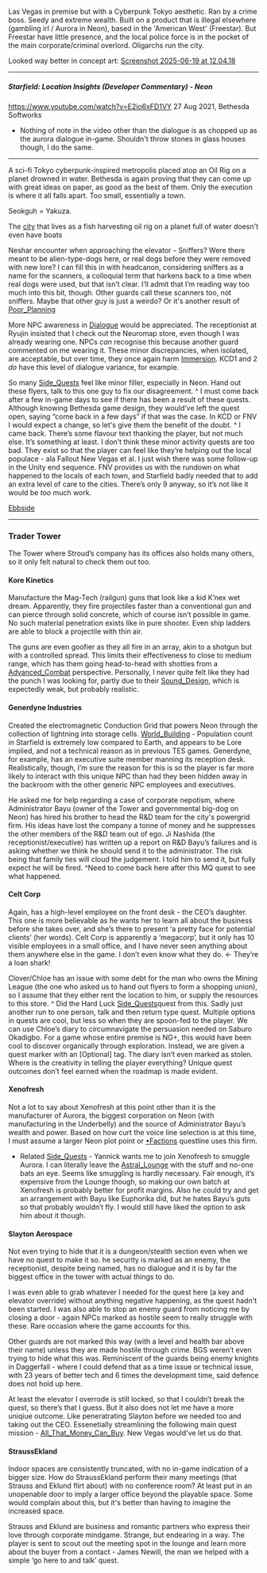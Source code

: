 Las Vegas in premise but with a Cyberpunk Tokyo aesthetic. Ran by a crime boss. Seedy and extreme wealth. Built on a product that is illegal elsewhere (gambling irl / Aurora in Neon), based in the 'American West' (Freestar). But Freestar have little presence, and the local police force is in the pocket of the main corporate/criminal overlord. Oligarchs run the city.

Looked way better in concept art: [Screenshot 2025-06-19 at 12.04.18](Images/Screenshot-2025-06-19-at-12.04.18.png)

---
##### Starfield: Location Insights (Developer Commentary) - Neon
https://www.youtube.com/watch?v=E2io6xFD1VY
27 Aug 2021, Bethesda Softworks

- Nothing of note in the video other than the dialogue is as chopped up as the aurora dialogue in-game. Shouldn't throw stones in glass houses though, I do the same.

---
A sci-fi Tokyo cyberpunk-inspired metropolis placed atop an Oil Rig on a planet drowned in water. Bethesda is again proving that they can come up with great ideas on paper, as good as the best of them. Only the execution is where it all falls apart. Too small, essentially a town.

Seokguh = Yakuza.

The [city](Cities/Neon_City.md) that lives as a fish harvesting oil rig on a planet full of water doesn't even have boats

Neshar encounter when approaching the elevator - Sniffers? 
Were there meant to be alien-type-dogs here, or real dogs before they were removed with new lore? 
I can fill this in with headcanon, considering sniffers as a name for the scanners, a colloquial term that harkens back to a time when real dogs were used, but that isn’t clear. 
I’ll admit that I’m reading way too much into this bit, though. Other guards call these scanners too, not sniffers. Maybe that other guy is just a weirdo? Or it's another result of [Poor_Planning](Development/Poor_Planning.md)

More NPC awareness in [Dialogue](Writing/Dialogue.md) would be appreciated. The receptionist at Ryujin insisted that I check out the Neuromap store, even though I was already wearing one. 
NPCs *can* recognise this because another guard commented on me wearing it. These minor discrepancies, when isolated, are acceptable, but over time, they once again harm [Immersion](Presentation/Immersion.md). KCD1 and 2 *do* have this level of dialogue variance, for example.

So many [Side_Quests](../Side_Quests/Side_Quests.md) feel like minor filler, especially in Neon. Hand out these flyers, talk to this one guy to fix our disagreement. 
	^ I must come back after a few in-game days to see if there has been a result of these quests. Although knowing Bethesda game design, they would’ve left the quest open, saying “come back in a few days” if that was the case. In KCD or FNV I would expect a change, so let's give them the benefit of the doubt.
		^ I came back. There’s some flavour text thanking the player, but not much else. It’s something at least. I don’t think these minor activity quests are too bad. They exist so that the player can feel like they’re helping out the local populace - ala Fallout New Vegas et al. 
		I just wish there was some follow-up in the Unity end sequence. FNV provides us with the rundown on what happened to the locals of each town, and Starfield badly needed that to add an extra level of care to the cities. There’s only 9 anyway, so it’s not like it would be *too* much work.

[Ebbside](Cities/Ebbside.md)


---
### Trader Tower
The Tower where Stroud’s company has its offices also holds many others, so it only felt natural to check them out too. 
#### Kore Kinetics 
Manufacture the Mag-Tech (railgun) guns that look like a kid K’nex wet dream. Apparently, they fire projectiles faster than a conventional gun and can pierce through solid concrete, which of course isn’t possible in game. No such material penetration exists like in pure shooter. 
	Even ship ladders are able to block a projectile with thin air. 

The guns are even goofier as they all fire in an array, akin to a shotgun but with a controlled spread. This limits their effectiveness to close to medium range, which has them going head-to-head with shotties from a [Advanced_Combat](../Gameplay_Systems/Advanced_Combat.md) perspective. 
	Personally, I never quite felt like they had the punch I was looking for, partly due to their [Sound_Design](Presentation/Sound_Design.md), which is expectedly weak, but probably realistic.

#### Generdyne Industries 
Created the electromagnetic Conduction Grid that powers Neon through the collection of lightning into storage cells. 
[World_Building](Writing/World_Building.md) - Population count in Starfield is extremely low compared to Earth, and appears to be Lore implied, and not a technical reason as in previous TES games. 
Generdyne, for example, has an executive suite member manning its reception desk. 
	Realistically, though, I’m sure the reason for this is so the player is far more likely to interact with this unique NPC than had they been hidden away in the backroom with the other generic NPC employees and executives.
	
He asked me for help regarding a case of corporate nepotism, where Administrator Bayu (owner of the Tower and governmental big-dog on Neon) has hired his brother to head the R&D team for the city's powergrid firm. 
His ideas have lost the company a tonne of money and he suppresses the other members of the R&D team out of ego. 
Ji Nashida (the receptionist/executive) has written up a report on R&D Bayu’s failures and is asking whether we think he should send it to the administrator. The risk being that family ties will cloud the judgement. I told him to send it, but fully expect he will be fired. 
	^Need to come back here after this MQ quest to see what happened.

#### Celt Corp 
Again, has a high-level employee on the front desk - the CEO’s daughter. 
This one is more believable as he wants her to learn all about the business before she takes over, and she’s there to present ‘a pretty face for potential clients’ (her words). 
Celt Corp is apparently a ‘megacorp’, but it only has 10 visible employees in a small office, and I have never seen anything about them anywhere else in the game. I don’t even know what they do. <- They’re a loan shark!

Clover/Chloe has an issue with some debt for the man who owns the Mining League (the one who asked us to hand out flyers to form a shopping union), so I assume that they either rent the location to him, or supply the resources to this store.
	^ Did the Hard Luck [Side_Quests](../Side_Quests/Side_Quests.md)quest from this. Sadly just another run to one person, talk and then return type quest. 
		Multiple options in quests are cool, but less so when they are spoon-fed to the player. We can use Chloe’s diary to circumnavigate the persuasion needed on Saburo Okadigbo. For a game whose entire premise is NG+, this would have been cool to discover organically through exploration. 
		Instead, we are given a quest marker with an [Optional] tag. The diary isn’t even marked as stolen. 
			Where is the creativity in telling the player everything? Unique quest outcomes don’t feel earned when the roadmap is made evident.

#### Xenofresh
Not a lot to say about Xenofresh at this point other than it is the manufacturer of Aurora, the biggest corporation on Neon (with manufacturing in the Underbelly) and the source of Administrator Bayu’s wealth and power. Based on how curt the voice line selection is at this time, I must assume a larger Neon plot point or [•Factions](Factions/•Factions.md) questline uses this firm.

+ Related [Side_Quests](../Side_Quests/Side_Quests.md) - Yannick wants me to join Xenofresh to smuggle Aurora. I can literally leave the [Astral_Lounge](Locations/Astral_Lounge.md) with the stuff and no-one bats an eye. Seems like smuggling is hardly necessary. 
		Fair enough, it’s expensive from the Lounge though, so making our own batch at Xenofresh is probably better for profit margins. Also he could try and get an arrangement with Bayu like Euphorika did, but he hates Bayu’s guts so that probably wouldn’t fly. I would still have liked the option to ask him about it though.

#### Slayton Aerospace 
Not even trying to hide that it is a dungeon/stealth section even when we have no quest to make it so. 
he security is marked as an enemy, the receptionist, despite being named, has no dialogue and it is by far the biggest office in the tower with actual things to do. 

I was even able to grab whatever I needed for the quest here (a key and elevator override) without anything negative happening, as the quest hadn't been started. I was also able to stop an enemy guard from noticing me by closing a door - again NPCs marked as hostile seem to really struggle with these. 
	Rare occasion where the game accounts for this.

Other guards are not marked this way (with a level and health bar above their name) unless they are made hostile through crime. BGS weren’t even trying to hide what this was. Reminiscent of the guards being enemy knights in Daggerfall - where I could defend that as a time issue or technical issue, with 23 years of better tech and 6 times the development time, said defence does not hold up here. 

At least the elevator I overrode is still locked, so that I couldn’t break the quest, so there’s that I guess.
	But it also does not let me have a more uniqiue outcome. Like peneratrating Slayton before we needed too and taking out the CEO. Essenetially streamlining the following main quest mission - [All_That_Money_Can_Buy](../Main_Quest/All_That_Money_Can_Buy.md). New Vegas would've let us do that.

#### StraussEkland
Indoor spaces are consistently truncated, with no in-game indication of a bigger size. How do StraussEkland perform their many meetings (that Strauss and Eklund flirt about) with no conference room? At least put in an unopenable door to imply a larger office beyond the playable space. Some would complain about this, but it's better than having to imagine the increased space.

Strauss and Eklund are business and romantic partners who express their love through corporate mindgame. Strange, but endearing in a way. The player is sent to scout out the meeting spot in the lounge and learn more about the buyer from a contact - James Newill, the man we helped with a simple ‘go here to and talk’ quest.




